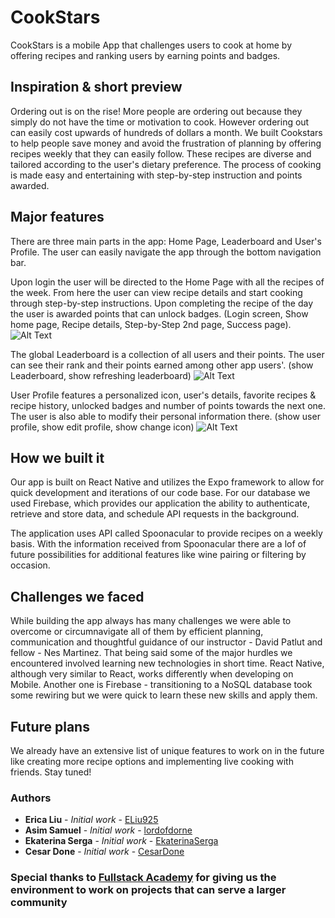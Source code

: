# CookStars

CookStars is a mobile App that challenges users to cook at home by offering recipes and ranking users by earning points and badges.

## Inspiration & short preview

Ordering out is on the rise! More people are ordering out because they simply do not have the time or motivation to cook. However ordering out can easily cost upwards of hundreds of dollars a month.
We built Cookstars to help people save money and avoid the frustration of planning by offering recipes weekly that they can easily follow. These recipes are diverse and tailored according to the user's dietary preference. The process of cooking is made easy and entertaining with step-by-step instruction and points awarded.

## Major features

There are three main parts in the app: Home Page, Leaderboard and User's Profile. The user can easily navigate the app through the bottom navigation bar.

Upon login the user will be directed to the Home Page with all the recipes of the week. From here the user can view recipe details and start cooking through step-by-step instructions. Upon completing the recipe of the day the user is awarded points that can unlock badges.
(Login screen, Show home page, Recipe details, Step-by-Step 2nd page, Success page).
![Alt Text](https://media.giphy.com/media/vFKqnCdLPNOKc/giphy.gif)

The global Leaderboard is a collection of all users and their points. The user can see their rank and their points earned among other app users'.
(show Leaderboard, show refreshing leaderboard)
![Alt Text](https://media.giphy.com/media/vFKqnCdLPNOKc/giphy.gif)

User Profile features a personalized icon, user's details, favorite recipes & recipe history, unlocked badges and number of points towards the next one. The user is also able to modify their personal information there.
(show user profile, show edit profile, show change icon)
![Alt Text](https://media.giphy.com/media/vFKqnCdLPNOKc/giphy.gif)

## How we built it

Our app is built on React Native and utilizes the Expo framework to allow for quick development and iterations of our code base. For our database we used Firebase, which provides our application the ability to authenticate, retrieve and store data, and schedule API requests in the background.

The application uses API called Spoonacular to provide recipes on a weekly basis. With the information received from Spoonacular there are a lof of future possibilities for additional features like wine pairing or filtering by occasion.

## Challenges we faced

While building the app always has many challenges we were able to overcome or circumnavigate all of them by efficient planning, communication and thoughtful guidance of our instructor - David Patlut and fellow - Nes Martinez. That being said some of the major hurdles we encountered involved learning new technologies in short time.
React Native, although very similar to React, works differently when developing on Mobile. Another one is Firebase - transitioning to a NoSQL database took some rewiring but we were quick to learn these new skills and apply them.

## Future plans

We already have an extensive list of unique features to work on in the future like creating more recipe options and implementing live cooking with friends. Stay tuned!

### Authors

-   **Erica Liu** - _Initial work_ - [ELiu925](https://github.com/eliu925)
-   **Asim Samuel** - _Initial work_ - [lordofdorne](https://github.com/lordofdorne)
-   **Ekaterina Serga** - _Initial work_ - [EkaterinaSerga](https://github.com/ekaterinaSerga)
-   **Cesar Done** - _Initial work_ - [CesarDone](https://github.com/cesardone)

### Special thanks to [Fullstack Academy](https://https://www.fullstackacademy.com/) for giving us the environment to work on projects that can serve a larger community
